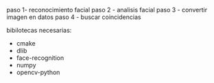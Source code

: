paso 1- reconocimiento facial
paso 2 - analisis facial
paso 3 - convertir imagen en datos
paso 4 - buscar coincidencias

bibilotecas necesarias:
- cmake
- dlib
- face-recognition
- numpy
- opencv-python